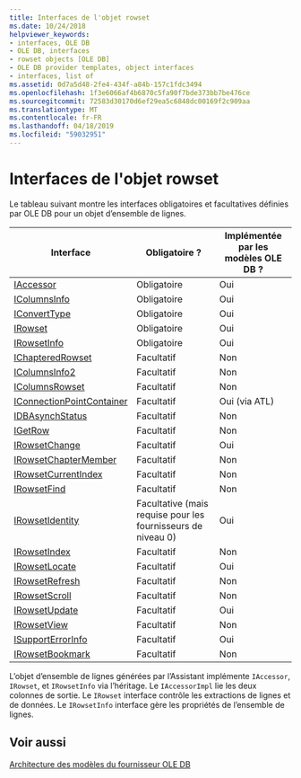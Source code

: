 ```yaml
---
title: Interfaces de l'objet rowset
ms.date: 10/24/2018
helpviewer_keywords:
- interfaces, OLE DB
- OLE DB, interfaces
- rowset objects [OLE DB]
- OLE DB provider templates, object interfaces
- interfaces, list of
ms.assetid: 0d7a5d48-2fe4-434f-a84b-157c1fdc3494
ms.openlocfilehash: 1f3e6066af4b6870c5fa90f7bde373bb7be476ce
ms.sourcegitcommit: 72583d30170d6ef29ea5c6848dc00169f2c909aa
ms.translationtype: MT
ms.contentlocale: fr-FR
ms.lasthandoff: 04/18/2019
ms.locfileid: "59032951"
---
```

# <a name="rowset-object-interfaces"></a>Interfaces de l'objet rowset

Le tableau suivant montre les interfaces obligatoires et facultatives définies par OLE DB pour un objet d’ensemble de lignes.

|Interface|Obligatoire ?|Implémentée par les modèles OLE DB ?|
|---------------|---------------|--------------------------------------|
|[IAccessor](/previous-versions/windows/desktop/ms719672(v=vs.85))|Obligatoire|Oui|
|[IColumnsInfo](/previous-versions/windows/desktop/ms724541(v=vs.85))|Obligatoire|Oui|
|[IConvertType](/previous-versions/windows/desktop/ms715926(v=vs.85))|Obligatoire|Oui|
|[IRowset](/previous-versions/windows/desktop/ms720986(v=vs.85))|Obligatoire|Oui|
|[IRowsetInfo](/previous-versions/windows/desktop/ms724541(v=vs.85))|Obligatoire|Oui|
|[IChapteredRowset](/previous-versions/windows/desktop/ms718180(v=vs.85))|Facultatif|Non|
|[IColumnsInfo2](/previous-versions/windows/desktop/ms712953(v=vs.85))|Facultatif|Non|
|[IColumnsRowset](/previous-versions/windows/desktop/ms722657(v=vs.85))|Facultatif|Non|
|[IConnectionPointContainer](/windows/desktop/api/ocidl/nn-ocidl-iconnectionpointcontainer)|Facultatif|Oui (via ATL)|
|[IDBAsynchStatus](/previous-versions/windows/desktop/ms709832(v=vs.85))|Facultatif|Non|
|[IGetRow](/previous-versions/windows/desktop/ms718047(v=vs.85))|Facultatif|Non|
|[IRowsetChange](/previous-versions/windows/desktop/ms715790(v=vs.85))|Facultatif|Oui|
|[IRowsetChapterMember](/previous-versions/windows/desktop/ms725430(v=vs.85))|Facultatif|Non|
|[IRowsetCurrentIndex](/previous-versions/windows/desktop/ms709700(v=vs.85))|Facultatif|Non|
|[IRowsetFind](/previous-versions/windows/desktop/ms724221(v=vs.85))|Facultatif|Non|
|[IRowsetIdentity](/previous-versions/windows/desktop/ms715913(v=vs.85))|Facultative (mais requise pour les fournisseurs de niveau 0)|Oui|
|[IRowsetIndex](/previous-versions/windows/desktop/ms719604(v=vs.85))|Facultatif|Non|
|[IRowsetLocate](/previous-versions/windows/desktop/ms721190(v=vs.85))|Facultatif|Oui|
|[IRowsetRefresh](/previous-versions/windows/desktop/ms714892(v=vs.85))|Facultatif|Non|
|[IRowsetScroll](/previous-versions/windows/desktop/ms712984(v=vs.85))|Facultatif|Non|
|[IRowsetUpdate](/previous-versions/windows/desktop/ms714401(v=vs.85))|Facultatif|Oui|
|[IRowsetView](/previous-versions/windows/desktop/ms709755(v=vs.85))|Facultatif|Non|
|[ISupportErrorInfo](/previous-versions/windows/desktop/ms715816(v=vs.85))|Facultatif|Oui|
|[IRowsetBookmark](/previous-versions/windows/desktop/ms714246(v=vs.85))|Facultatif|Non|

L’objet d’ensemble de lignes générées par l’Assistant implémente `IAccessor`, `IRowset`, et `IRowsetInfo` via l’héritage. Le `IAccessorImpl` lie les deux colonnes de sortie. Le `IRowset` interface contrôle les extractions de lignes et de données. Le `IRowsetInfo` interface gère les propriétés de l’ensemble de lignes.

## <a name="see-also"></a>Voir aussi

[Architecture des modèles du fournisseur OLE DB](../../data/oledb/ole-db-provider-template-architecture.md)<br/>
